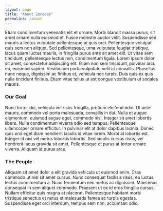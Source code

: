 ```yaml
---
layout: page
title: "About Zeroday"
permalink: /about
---
```


Etiam condimentum venenatis elit et ornare. Morbi blandit massa purus, sit amet ornare nulla euismod et. Fusce molestie auctor velit. Suspendisse sed mauris a lectus vulputate pellentesque at quis orci. Pellentesque volutpat quis sem non aliquet. Sed pellentesque, urna vulputate feugiat tristique, lacus quam luctus mauris, in fringilla purus ante sit amet elit. Ut vitae sem tincidunt, pellentesque lectus non, condimentum ligula. Lorem ipsum dolor sit amet, consectetur adipiscing elit. Etiam non sem tincidunt, pulvinar arcu eu, euismod sapien. Vestibulum porta vulputate velit at convallis. Phasellus nunc neque, dignissim ac finibus et, vehicula nec turpis. Duis quis ex quis nulla tincidunt finibus. Etiam vitae tellus ut est congue vestibulum ut sodales mauris.

### Our Goal

Nunc tortor dui, vehicula vel risus fringilla, pretium eleifend odio. Ut ante mauris, commodo vel porta malesuada, convallis in dui. Nulla et augue elementum, euismod augue eget, commodo nisi. Integer sit amet lobortis libero. Nulla condimentum viverra odio sed tempus. Pellentesque ullamcorper ornare efficitur. In pulvinar elit at dolor dapibus lacinia. Donec quis orci eget diam hendrerit iaculis id vitae lorem. Morbi at lobortis est. Integer id nisi vel metus lobortis lobortis. Sed iaculis cursus risus, vel hendrerit lacus gravida sit amet. Pellentesque et purus at tortor ornare viverra. Aliquam id purus arcu.

### The People

Aliquam sit amet dolor a elit gravida vehicula ut euismod enim. Cras commodo ut nisl sit amet cursus. Nunc consequat facilisis risus, eu luctus lectus condimentum a. Nunc fermentum nec metus ac dignissim. Maecenas consequat in sem aliquet commodo. Praesent ut ex id eros fringilla cursus. Nullam efficitur quis magna at placerat. Pellentesque habitant morbi tristique senectus et netus et malesuada fames ac turpis egestas. Suspendisse eget orci interdum, tempus sem non, accumsan odio.

